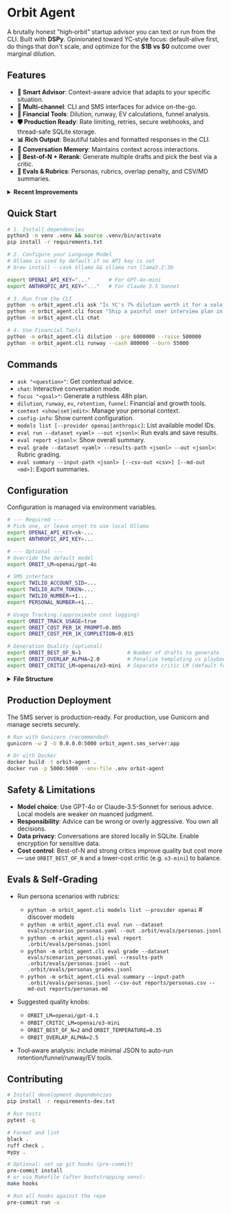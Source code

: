# Orbit Agent

A brutally honest "high‑orbit" startup advisor you can text or run from the CLI.
Built with **DSPy**. Opinionated toward YC‑style focus: default‑alive first, do things that don't scale, and optimize for the **$1B vs $0** outcome over marginal dilution.

## Features

- **🎯 Smart Advisor**: Context-aware advice that adapts to your specific situation.
- **📱 Multi-channel**: CLI and SMS interfaces for advice on-the-go.
- **🔧 Financial Tools**: Dilution, runway, EV calculations, funnel analysis.
- **🛡️ Production Ready**: Rate limiting, retries, secure webhooks, and thread-safe SQLite storage.
- **📊 Rich Output**: Beautiful tables and formatted responses in the CLI.
- **🔄 Conversation Memory**: Maintains context across interactions.
- **🧠 Best-of-N + Rerank**: Generate multiple drafts and pick the best via a critic.
- **🧪 Evals & Rubrics**: Personas, rubrics, overlap penalty, and CSV/MD summaries.

<details>
<summary><strong>Recent Improvements</strong></summary>

- **✅ Fixed Critical Issues:**
  - SMS integration now works correctly.
  - Thread-safe SQLite storage replaces fragile JSON files.
  - Proper error handling with retries and timeouts.
  - Secure Twilio webhook validation and rate limiting.
- **✅ Enhanced Experience:**
  - Smarter prompts that adapt to your context vs regurgitating playbooks.
  - Rich CLI with progress indicators and colored output.
  - Conversation memory across sessions.
  - Comprehensive logging and error handling.

</details>

## Quick Start

```bash
# 1. Install dependencies
python3 -m venv .venv && source .venv/bin/activate
pip install -r requirements.txt

# 2. Configure your Language Model
# Ollama is used by default if no API key is set
# brew install --cask ollama && ollama run llama3.2:3b

export OPENAI_API_KEY="..."      # For GPT-4o-mini
export ANTHROPIC_API_KEY="..."   # For Claude 3.5 Sonnet

# 3. Run from the CLI
python -m orbit_agent.cli ask "Is YC's 7% dilution worth it for a solo founder?"
python -m orbit_agent.cli focus "Ship a painful user interview plan in 48 hours"
python -m orbit_agent.cli chat

# 4. Use Financial Tools
python -m orbit_agent.cli dilution --pre 6000000 --raise 500000
python -m orbit_agent.cli runway --cash 800000 --burn 55000
```

## Commands

- `ask "<question>"`: Get contextual advice.
- `chat`: Interactive conversation mode.
- `focus "<goal>"`: Generate a ruthless 48h plan.
- `dilution`, `runway`, `ev`, `retention`, `funnel`: Financial and growth tools.
- `context <show|set|edit>`: Manage your personal context.
- `config-info`: Show current configuration.
- `models list [--provider openai|anthropic]`: List available model IDs.
- `eval run --dataset <yaml> --out <jsonl>`: Run evals and save results.
- `eval report <jsonl>`: Show overall summary.
- `eval grade --dataset <yaml> --results-path <jsonl> --out <jsonl>`: Rubric grading.
- `eval summary --input-path <jsonl> [--csv-out <csv>] [--md-out <md>]`: Export summaries.

## Configuration

Configuration is managed via environment variables.

```bash
# --- Required ---
# Pick one, or leave unset to use local Ollama
export OPENAI_API_KEY=sk-...
export ANTHROPIC_API_KEY=...

# --- Optional ---
# Override the default model
export ORBIT_LM=openai/gpt-4o

# SMS interface
export TWILIO_ACCOUNT_SID=...
export TWILIO_AUTH_TOKEN=...
export TWILIO_NUMBER=+1...
export PERSONAL_NUMBER=+1...

# Usage Tracking (approximate cost logging)
export ORBIT_TRACK_USAGE=true
export ORBIT_COST_PER_1K_PROMPT=0.005
export ORBIT_COST_PER_1K_COMPLETION=0.015

# Generation Quality (optional)
export ORBIT_BEST_OF_N=1               # Number of drafts to generate for reranking
export ORBIT_OVERLAP_ALPHA=2.0         # Penalize templating vs playbook overlap
export ORBIT_CRITIC_LM=openai/o3-mini  # Separate critic LM (default for OpenAI)
```

<details>
<summary><strong>File Structure</strong></summary>

```
orbit_agent/
  ├── cli.py                 # Rich CLI with proper logging
  ├── advisor.py             # Enhanced DSPy orchestration
  ├── config.py              # Structured configuration management
  ├── memory.py              # SQLite storage with fallbacks
  ├── sms_server.py          # Production-ready webhook server
  └── tools/                 # Financial calculation tools
playbooks/
  ├── high_orbit.yaml        # YC-style startup heuristics
  └── bootstrapped_saas.yaml # Alternative playbook
```

</details>

## Production Deployment

The SMS server is production-ready. For production, use Gunicorn and manage secrets securely.

```bash
# Run with Gunicorn (recommended)
gunicorn -w 2 -b 0.0.0.0:5000 orbit_agent.sms_server:app

# Or with Docker
docker build -t orbit-agent .
docker run -p 5000:5000 --env-file .env orbit-agent
```

## Safety & Limitations

- **Model choice**: Use GPT-4o or Claude-3.5-Sonnet for serious advice. Local models are weaker on nuanced judgment.
- **Responsibility**: Advice can be wrong or overly aggressive. You own all decisions.
- **Data privacy**: Conversations are stored locally in SQLite. Enable encryption for sensitive data.
- **Cost control**: Best-of-N and strong critics improve quality but cost more — use `ORBIT_BEST_OF_N` and a lower-cost critic (e.g. `o3-mini`) to balance.

## Evals & Self‑Grading

- Run persona scenarios with rubrics:
  - `python -m orbit_agent.cli models list --provider openai`  # discover models
  - `python -m orbit_agent.cli eval run --dataset evals/scenarios_personas.yaml --out .orbit/evals/personas.jsonl`
  - `python -m orbit_agent.cli eval report .orbit/evals/personas.jsonl`
  - `python -m orbit_agent.cli eval grade --dataset evals/scenarios_personas.yaml --results-path .orbit/evals/personas.jsonl --out .orbit/evals/personas_grades.jsonl`
  - `python -m orbit_agent.cli eval summary --input-path .orbit/evals/personas.jsonl --csv-out reports/personas.csv --md-out reports/personas.md`

- Suggested quality knobs:
  - `ORBIT_LM=openai/gpt-4.1`
  - `ORBIT_CRITIC_LM=openai/o3-mini`
  - `ORBIT_BEST_OF_N=2` and `ORBIT_TEMPERATURE=0.35`
  - `ORBIT_OVERLAP_ALPHA=2.5`

- Tool‑aware analysis: include minimal JSON to auto-run retention/funnel/runway/EV tools.

## Contributing

```bash
# Install development dependencies  
pip install -r requirements-dev.txt

# Run tests
pytest -q

# Format and lint
black .
ruff check .
mypy .

# Optional: set up git hooks (pre-commit)
pre-commit install
# or via Makefile (after bootstrapping venv):
make hooks

# Run all hooks against the repo
pre-commit run -a
```
